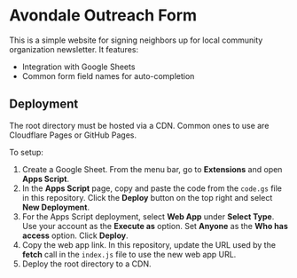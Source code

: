 # Avondale Outreach Form

This is a simple website for signing neighbors up for local community organization newsletter. It features:
* Integration with Google Sheets
* Common form field names for auto-completion


## Deployment
The root directory must be hosted via a CDN. Common ones to use are Cloudflare Pages or GitHub Pages.

To setup:
1. Create a Google Sheet. From the menu bar, go to **Extensions** and open **Apps Script**.
2. In the **Apps Script** page, copy and paste the code from the `code.gs` file in this repository. Click the **Deploy** button on the top right and select **New Deployment**.
3. For the Apps Script deployment, select **Web App** under **Select Type**. Use your account as the **Execute as** option. Set **Anyone** as the **Who has access** option. Click **Deploy**.
4. Copy the web app link. In this repository, update the URL used by the **fetch** call in the `index.js` file to use the new web app URL.
5. Deploy the root directory to a CDN.

